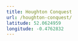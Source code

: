 ```yaml
---
title: Houghton Conquest
url: /houghton-conquest/
latitude: 52.0624959
longitude: -0.4762832
---
```


